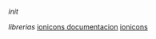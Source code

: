 *init*

*librerias*
<a href="https://github.com/ionic-team/ionicons">ionicons documentacion</a>
<a href="https://ionic.io/ionicons/v2">ionicons</a>


